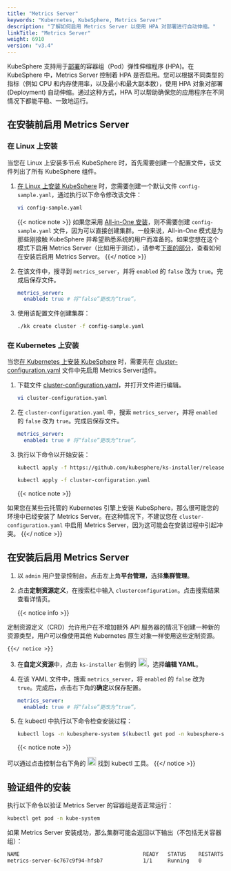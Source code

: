 ```yaml
---
title: "Metrics Server"
keywords: "Kubernetes, KubeSphere, Metrics Server"
description: "了解如何启用 Metrics Server 以使用 HPA 对部署进行自动伸缩。"
linkTitle: "Metrics Server"
weight: 6910
version: "v3.4"
---
```


KubeSphere 支持用于[部署](../../project-user-guide/application-workloads/deployments/)的容器组（Pod）弹性伸缩程序 (HPA)。在 KubeSphere 中，Metrics Server 控制着 HPA 是否启用。您可以根据不同类型的指标（例如 CPU 和内存使用率，以及最小和最大副本数），使用 HPA 对象对部署 (Deployment) 自动伸缩。通过这种方式，HPA 可以帮助确保您的应用程序在不同情况下都能平稳、一致地运行。

## 在安装前启用 Metrics Server

### 在 Linux 上安装

当您在 Linux 上安装多节点 KubeSphere 时，首先需要创建一个配置文件，该文件列出了所有 KubeSphere 组件。

1. [在 Linux 上安装 KubeSphere](../../installing-on-linux/introduction/multioverview/) 时，您需要创建一个默认文件 `config-sample.yaml`，通过执行以下命令修改该文件：

   ```bash
   vi config-sample.yaml
   ```

   {{< notice note >}}
   如果您采用 [All-in-One 安装](../../quick-start/all-in-one-on-linux/)，则不需要创建 `config-sample.yaml` 文件，因为可以直接创建集群。一般来说，All-in-One 模式是为那些刚接触 KubeSphere 并希望熟悉系统的用户而准备的。如果您想在这个模式下启用 Metrics Server（比如用于测试），请参考[下面的部分](#在安装后启用应用商店)，查看如何在安装后启用 Metrics Server。
   {{</ notice >}}

2. 在该文件中，搜寻到 `metrics_server`，并将 `enabled` 的 `false` 改为 `true`。完成后保存文件。

   ```yaml
   metrics_server:
     enabled: true # 将“false”更改为“true”。
   ```

3. 使用该配置文件创建集群：

   ```bash
   ./kk create cluster -f config-sample.yaml
   ```

### 在 Kubernetes 上安装

当您[在 Kubernetes 上安装 KubeSphere](../../installing-on-kubernetes/introduction/overview/) 时，需要先在 [cluster-configuration.yaml](https://github.com/kubesphere/ks-installer/releases/download/v3.4.1/cluster-configuration.yaml) 文件中先启用 Metrics Server组件。

1. 下载文件 [cluster-configuration.yaml](https://github.com/kubesphere/ks-installer/releases/download/v3.4.1/cluster-configuration.yaml)，并打开文件进行编辑。

    ```bash
    vi cluster-configuration.yaml
    ```

2. 在 `cluster-configuration.yaml` 中，搜索 `metrics_server`，并将 `enabled` 的 `false` 改为 `true`。完成后保存文件。

    ```yaml
    metrics_server:
      enabled: true # 将“false”更改为“true”。
    ```

3. 执行以下命令以开始安装：

    ```bash
    kubectl apply -f https://github.com/kubesphere/ks-installer/releases/download/v3.4.1/kubesphere-installer.yaml
    
    kubectl apply -f cluster-configuration.yaml
    ```
    
    {{< notice note >}}

如果您在某些云托管的 Kubernetes 引擎上安装 KubeSphere，那么很可能您的环境中已经安装了 Metrics Server。在这种情况下，不建议您在 `cluster-configuration.yaml` 中启用 Metrics Server，因为这可能会在安装过程中引起冲突。    {{</ notice >}} 

## 在安装后启用 Metrics Server

1. 以 `admin` 用户登录控制台。点击左上角**平台管理**，选择**集群管理**。
   
2. 点击**定制资源定义**，在搜索栏中输入 `clusterconfiguration`。点击搜索结果查看详情页。

    {{< notice info >}}

定制资源定义（CRD）允许用户在不增加额外 API 服务器的情况下创建一种新的资源类型，用户可以像使用其他 Kubernetes 原生对象一样使用这些定制资源。

    {{</ notice >}}

3. 在**自定义资源**中，点击 `ks-installer` 右侧的 <img src="/images/docs/v3.x/zh-cn/enable-pluggable-components/metrics-server/three-dots.png" height="20px">，选择**编辑 YAML**。

4. 在该 YAML 文件中，搜索 `metrics_server`，将 `enabled` 的 `false` 改为 `true`。完成后，点击右下角的**确定**以保存配置。

    ```yaml
    metrics_server:
      enabled: true # 将“false”更改为“true”。
    ```

5. 在 kubectl 中执行以下命令检查安装过程：

    ```bash
    kubectl logs -n kubesphere-system $(kubectl get pod -n kubesphere-system -l 'app in (ks-install, ks-installer)' -o jsonpath='{.items[0].metadata.name}') -f
    ```

    {{< notice note >}}

可以通过点击控制台右下角的 <img src="/images/docs/v3.x/zh-cn/enable-pluggable-components/metrics-server/hammer.png" height="20px"> 找到 kubectl 工具。
    {{</ notice >}}

## 验证组件的安装

执行以下命令以验证 Metrics Server 的容器组是否正常运行：

```bash
kubectl get pod -n kube-system
```

如果 Metrics Server 安装成功，那么集群可能会返回以下输出（不包括无关容器组）：

```bash
NAME                                        READY   STATUS    RESTARTS   AGE
metrics-server-6c767c9f94-hfsb7             1/1     Running   0          9m38s
```